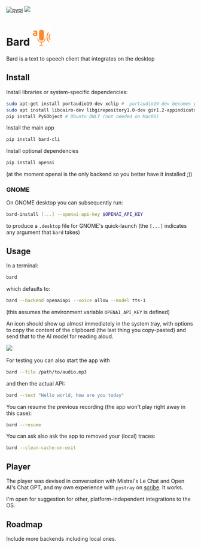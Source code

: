 [![pypi](https://img.shields.io/pypi/v/bard-cli)](https://pypi.org/project/bard-cli)
![](https://img.shields.io/python/required-version-toml?tomlFilePath=https%3A%2F%2Fraw.githubusercontent.com%2Fperrette%2Fbard%2Frefs%2Fheads%2Fmain%2Fpyproject.toml)

# Bard  <img src="https://github.com/perrette/bard/raw/main/bard_data/share/icon.png" width=48px>

Bard is a text to speech client that integrates on the desktop

## Install

Install libraries or system-specific dependencies:

```bash
sudo apt-get install portaudio19-dev xclip #  portaudio19-dev becomes portaudio with Homebrew
sudo apt install libcairo-dev libgirepository1.0-dev gir1.2-appindicator3-0.1  # Ubuntu ONLY (not needed on MacOS)
pip install PyGObject # Ubuntu ONLY (not needed on MacOS)
```

Install the main app

```bash
pip install bard-cli
```

Install optional dependencies
```bash
pip install openai
```
(at the moment openai is the only backend so you better have it installed ;))


### GNOME

On GNOME desktop you can subsequently run:
```bash
bard-install [...] --openai-api-key $OPENAI_API_KEY
```
to produce a `.desktop` file for GNOME's quick-launch
(the `[...]` indicates any argument that `bard` takes)

## Usage

In a terminal:

```bash
bard
```
which defaults to:
```bash
bard --backend openaiapi --voice allow --model tts-1
```
(this assumes the environment variable `OPENAI_API_KEY` is defined)

An icon should show up almost immediately in the system tray, with options to copy the content of the clipboard (the last thing you copy-pasted)
and send that to the AI model for reading aloud.

<img src=https://github.com/user-attachments/assets/a90ccd1c-7431-4554-9d41-0e9c1b4399f2 width=300px>

For testing you can also start the app with

```bash
bard --file /path/to/audio.mp3
```
and then the actual API:

```bash
bard --text "Hello world, how are you today" 
```

You can resume the previous recording (the app won't play right away in this case):
```bash
bard --resume
```

You can ask also ask the app to removed your (local) traces:
```bash
bard --clean-cache-on-exit
```

## Player

The player was devised in conversation with Mistral's Le Chat and Open AI's Chat GPT, and my own experience with `pystray` on [scribe](https://github.com/perrette/scribe). It works.

I'm open for suggestion for other, platform-independent integrations to the OS.


## Roadmap

Include more backends including local ones.
